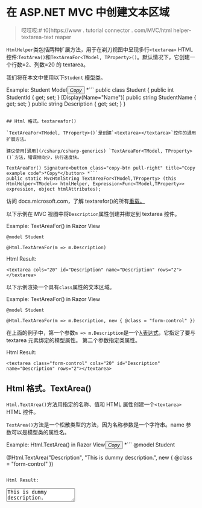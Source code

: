 # 在 ASP.NET MVC 中创建文本区域

> 哎哎哎:# t0]https://www . tutorial connector . com/MVC/html helper-textarea-text reaper

`HtmlHelper`类包括两种扩展方法，用于在剃刀视图中呈现多行`<textarea>` HTML 控件:`TextArea()`和`TextAreaFor<TModel, TProperty>()`。默认情况下，它创建一个行数=2、列数=20 的 textarea。

我们将在本文中使用以下`Student` [模型类](/mvc/mvc-model)。

Example: Student Model<button class="copy-btn pull-right" title="Copy example code">*Copy*</button> *```
public class Student
{
    public int StudentId { get; set; }
    [Display(Name="Name")]
    public string StudentName { get; set; }
    public string Description { get; set; }
} 
```

## Html 格式。textareafor()

`TextAreaFor<TModel, TProperty>()`是创建`<textarea></textarea>`控件的通用扩展方法。

建议使用[通用](/csharp/csharp-generics) `TextAreaFor<TModel, TProperty>()`方法，错误倾向少，执行速度快。

TextAreaFor() Signature<button class="copy-btn pull-right" title="Copy example code">*Copy*</button> *```
public static MvcHtmlString TextAreaFor<TModel,TProperty> (this HtmlHelper<TModel>> htmlHelper, Expression<Func<TModel,TProperty>> expression, object htmlAttributes); 
```

访问 docs.microsoft.com，了解 textarefor()的所有[重载。](https://docs.microsoft.com/en-us/dotnet/api/system.web.mvc.html.textareaextensions?view=aspnet-mvc-5.2)

以下示例在 MVC 视图中将`Description`属性创建并绑定到 textarea 控件。

Example: TextAreaFor() in Razor View

```
@model Student

@Html.TextAreaFor(m => m.Description) 
```

Html Result:

```
<textarea cols="20" id="Description" name="Description" rows="2"></textarea>
```

以下示例渲染一个具有`class`属性的文本区域。

Example: TextAreaFor() in Razor View

```
@model Student

@Html.TextAreaFor(m => m.Description, new { @class = "form-control" }) 
```

在上面的例子中，第一个参数`m => m.Description`是一个[λ表达式](/linq/linq-lambda-expression)，它指定了要与 textarea 元素绑定的模型属性。 第二个参数指定类属性。

Html Result:

```
<textarea class="form-control" cols="20" id="Description" name="Description" rows="2"></textarea>
```

## Html 格式。TextArea()

`Html.TextArea()`方法用指定的名称、值和 HTML 属性创建一个`<textarea>` HTML 控件。

`TextArea()`方法是一个松散类型的方法，因为名称参数是一个字符串。name 参数可以是模型类的属性名。

Example: Html.TextArea() in Razor View<button class="copy-btn pull-right" title="Copy example code">*Copy*</button> *```
@model Student

@Html.TextArea("Description", "This is dummy description.", new { @class = "form-control" }) 
```

Html Result:

```
<textarea class="form-control" id="Description" name="Description" rows="2"cols="20">This is dummy description.</textarea>
```***